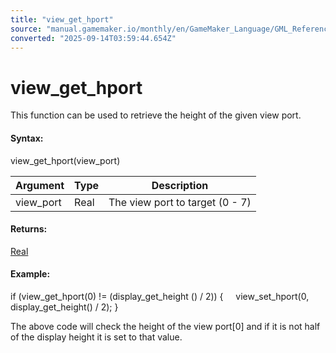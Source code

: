 ```yaml
---
title: "view_get_hport"
source: "manual.gamemaker.io/monthly/en/GameMaker_Language/GML_Reference/Cameras_And_Display/Cameras_And_Viewports/view_get_hport.htm"
converted: "2025-09-14T03:59:44.654Z"
---
```


# view\_get\_hport

This function can be used to retrieve the height of the given view port.

#### Syntax:

view\_get\_hport(view\_port)

| Argument | Type | Description |
| --- | --- | --- |
| view_port | Real | The view port to target (0 - 7) |

#### Returns:

[Real](../../../GML_Overview/Data_Types.md)

#### Example:

if (view\_get\_hport(0) != (display\_get\_height () / 2))
{
    view\_set\_hport(0, display\_get\_height() / 2);
}

The above code will check the height of the view port\[0\] and if it is not half of the display height it is set to that value.